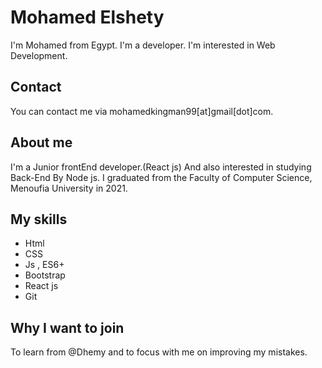 # Mohamed Elshety

I'm Mohamed from Egypt. I'm a developer. I'm interested in Web Development.

## Contact

You can contact me via mohamedkingman99[at]gmail[dot]com.

## About me

I'm a Junior frontEnd developer.(React js) And also interested in studying Back-End By Node js.
I graduated from the Faculty of Computer Science, Menoufia University in 2021.

## My skills

- Html
- CSS
- Js , ES6+
- Bootstrap
- React js
- Git

## Why I want to join

To learn from @Dhemy and to focus with me on improving my mistakes.
